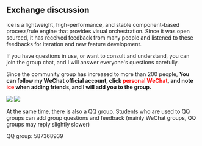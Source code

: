 ## Exchange discussion

ice is a lightweight, high-performance, and stable component-based process/rule engine that provides visual orchestration. Since it was open sourced, it has received feedback from many people and listened to these feedbacks for iteration and new feature development.

If you have questions in use, or want to consult and understand, you can join the group chat, and I will answer everyone's questions carefully.

Since the community group has increased to more than 200 people, **You can follow my WeChat official account, click <span style="color:red">personal WeChat</span>, and note <span style="color:red">ice</span> when adding friends, and I will add you to the group.**

![](/images/wechat-dark.jpg#dark)
![](/images/wechat-light.jpg#light)


At the same time, there is also a QQ group. Students who are used to QQ groups can add group questions and feedback (mainly WeChat groups, QQ groups may reply slightly slower)

QQ group: 587368939